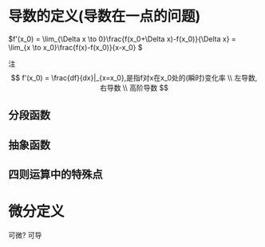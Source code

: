 # 导数的定义(导数在一点的问题)
$f'(x_0) = \lim_{\Delta x \to 0}\frac{f(x_0+\Delta x)-f(x_0)}{\Delta x} = \lim_{x \to x_0}\frac{f(x)-f(x_0)}{x-x_0}  $ 

注
$$
f'(x_0) = \frac{df}{dx}|_{x=x_0},是指f对x在x_0处的(瞬时)变化率 \\
左导数,右导数 \\
高阶导数
$$

## 分段函数

## 抽象函数

## 四则运算中的特殊点


# 微分定义
可微? 可导

